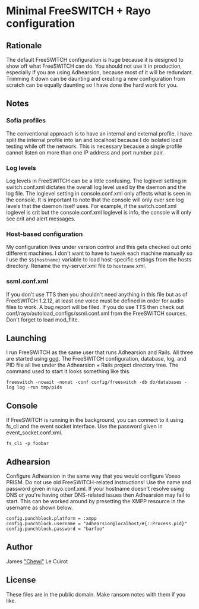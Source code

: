 Minimal FreeSWITCH + Rayo configuration
=======================================

Rationale
---------

The default FreeSWITCH configuration is huge because it is designed to show off what FreeSWITCH can do. You should not use it in production, especially if you are using Adhearsion, because most of it will be redundant. Trimming it down can be daunting and creating a new configuration from scratch can be equally daunting so I have done the hard work for you.

Notes
-----

### Sofia profiles

The conventional approach is to have an internal and external profile. I have split the internal profile into lan and localhost because I do isolated load testing while off the network. This is necessary because a single profile cannot listen on more than one IP address and port number pair.

### Log levels

Log levels in FreeSWITCH can be a little confusing. The loglevel setting in switch.conf.xml dictates the overall log level used by the daemon and the log file. The loglevel setting in console.conf.xml only affects what is seen in the console. It is important to note that the console will only ever see log levels that the daemon itself uses. For example, if the switch.conf.xml loglevel is crit but the console.conf.xml loglevel is info, the console will only see crit and alert messages.

### Host-based configuration

My configuration lives under version control and this gets checked out onto different machines. I don't want to have to tweak each machine manually so I use the `$${hostname}` variable to load host-specific settings from the hosts directory. Rename the my-server.xml file to `hostname`.xml.

### ssml.conf.xml

If you don't use TTS then you shouldn't need anything in this file but as of FreeSWITCH 1.2.12, at least one voice must be defined in order for audio files to work. A bug report will be filed. If you do use TTS then check out conf/rayo/autoload\_configs/ssml.conf.xml from the FreeSWITCH sources. Don't forget to load mod\_flite.

Launching
---------

I run FreeSWITCH as the same user that runs Adhearsion and Rails. All three are started using [god](https://github.com/mojombo/god). The FreeSWITCH configuration, database, log, and PID file all live under the Adhearsion + Rails project directory tree. The command used to start it looks something like this.

    freeswitch -ncwait -nonat -conf config/freeswitch -db db/databases -log log -run tmp/pids

Console
-------

If FreeSWITCH is running in the background, you can connect to it using fs\_cli and the event socket interface. Use the password given in event\_socket.conf.xml.

    fs_cli -p foobar

Adhearsion
----------

Configure Adhearsion in the same way that you would configure Voxeo PRISM. Do not use old FreeSWITCH-related instructions! Use the name and password given in rayo.conf.xml. If your hostname doesn't resolve using DNS or you're having other DNS-related issues then Adhearsion may fail to start. This can be worked around by presetting the XMPP resource in the username as shown below.

    config.punchblock.platform = :xmpp
    config.punchblock.username = "adhearsion@localhost/#{::Process.pid}"
    config.punchblock.password = "barfoo"

Author
------

James ["Chewi"](https://github.com/chewi) Le Cuirot

License
-------

These files are in the public domain. Make ransom notes with them if you like.
